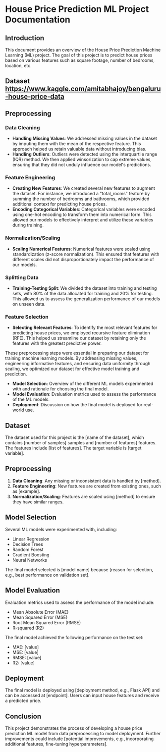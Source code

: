 # House Price Prediction ML Project Documentation

## Introduction
This document provides an overview of the House Price Prediction Machine Learning (ML) project. The goal of this project is to predict house prices based on various features such as square footage, number of bedrooms, location, etc. 

## Dataset https://www.kaggle.com/amitabhajoy/bengaluru-house-price-data

## Preprocessing

### Data Cleaning
- **Handling Missing Values**: We addressed missing values in the dataset by imputing them with the mean of the respective feature. This approach helped us retain valuable data without introducing bias.
- **Handling Outliers**: Outliers were detected using the interquartile range (IQR) method. We then applied winsorization to cap extreme values, ensuring that they did not unduly influence our model's predictions.

### Feature Engineering
- **Creating New Features**: We created several new features to augment the dataset. For instance, we introduced a "total_rooms" feature by summing the number of bedrooms and bathrooms, which provided additional context for predicting house prices.
- **Encoding Categorical Variables**: Categorical variables were encoded using one-hot encoding to transform them into numerical form. This allowed our models to effectively interpret and utilize these variables during training.

### Normalization/Scaling
- **Scaling Numerical Features**: Numerical features were scaled using standardization (z-score normalization). This ensured that features with different scales did not disproportionately impact the performance of our models.

### Splitting Data
- **Training-Testing Split**: We divided the dataset into training and testing sets, with 80% of the data allocated for training and 20% for testing. This allowed us to assess the generalization performance of our models on unseen data.

### Feature Selection
- **Selecting Relevant Features**: To identify the most relevant features for predicting house prices, we employed recursive feature elimination (RFE). This helped us streamline our dataset by retaining only the features with the greatest predictive power.

These preprocessing steps were essential in preparing our dataset for training machine learning models. By addressing missing values, engineering informative features, and ensuring data uniformity through scaling, we optimized our dataset for effective model training and prediction.

- **Model Selection**: Overview of the different ML models experimented with and rationale for choosing the final model.
- **Model Evaluation**: Evaluation metrics used to assess the performance of the ML models.
- **Deployment**: Discussion on how the final model is deployed for real-world use.

## Dataset
The dataset used for this project is the [name of the dataset], which contains [number of samples] samples and [number of features] features. The features include [list of features]. The target variable is [target variable].

## Preprocessing
1. **Data Cleaning**: Any missing or inconsistent data is handled by [method].
2. **Feature Engineering**: New features are created from existing ones, such as [example].
3. **Normalization/Scaling**: Features are scaled using [method] to ensure they have similar ranges.

## Model Selection
Several ML models were experimented with, including:
- Linear Regression
- Decision Trees
- Random Forest
- Gradient Boosting
- Neural Networks

The final model selected is [model name] because [reason for selection, e.g., best performance on validation set].

## Model Evaluation
Evaluation metrics used to assess the performance of the model include:
- Mean Absolute Error (MAE)
- Mean Squared Error (MSE)
- Root Mean Squared Error (RMSE)
- R-squared (R2)

The final model achieved the following performance on the test set:
- MAE: [value]
- MSE: [value]
- RMSE: [value]
- R2: [value]

## Deployment
The final model is deployed using [deployment method, e.g., Flask API] and can be accessed at [endpoint]. Users can input house features and receive a predicted price.

## Conclusion
This project demonstrates the process of developing a house price prediction ML model from data preprocessing to model deployment. Further improvements could include [potential improvements, e.g., incorporating additional features, fine-tuning hyperparameters].

